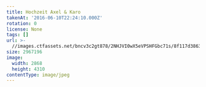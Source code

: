 ```yaml
---
title: Hochzeit Axel & Karo
takenAt: '2016-06-10T22:24:10.000Z'
rotation: 0
license: None
tags: []
url: >-
  //images.ctfassets.net/bncv3c2gt878/2NHJVI0wX5eVPSHFGbc71s/8f117d38638ea5c2da857212bcb8d1da/hochzeit-axel--karo_27897280320_o
size: 2967196
image:
  width: 2868
  height: 4310
contentType: image/jpeg
---
```


